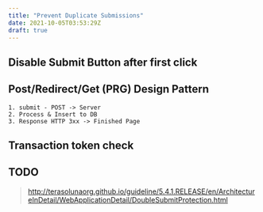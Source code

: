 ```yaml
---
title: "Prevent Duplicate Submissions"
date: 2021-10-05T03:53:29Z
draft: true
---
```


## Disable Submit Button after first click

## Post/Redirect/Get (PRG) Design Pattern

    1. submit - POST -> Server
    2. Process & Insert to DB
    3. Response HTTP 3xx -> Finished Page

## Transaction token check

## TODO

> http://terasolunaorg.github.io/guideline/5.4.1.RELEASE/en/ArchitectureInDetail/WebApplicationDetail/DoubleSubmitProtection.html
